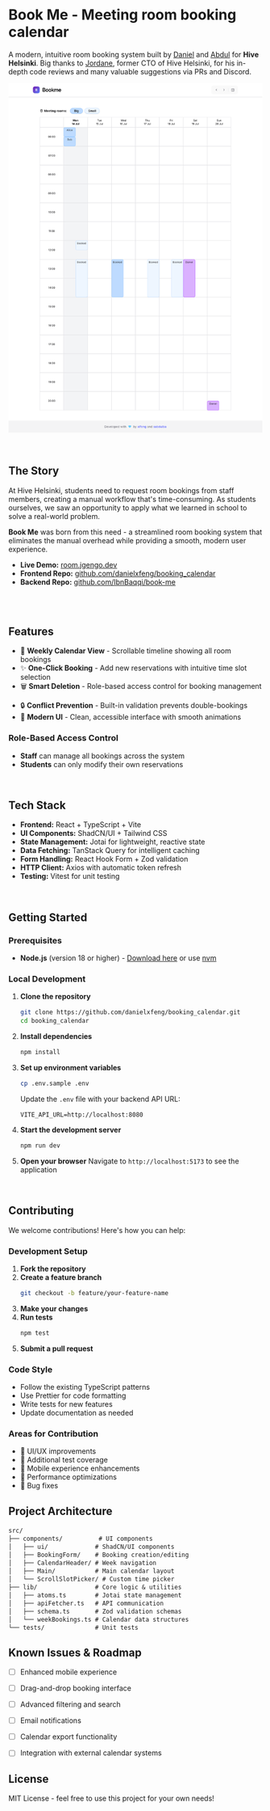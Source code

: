 # Book Me - Meeting room booking calendar

A modern, intuitive room booking system built by [Daniel](https://github.com/danielxfeng) and [Abdul](https://github.com/IbnBaqqi) for **Hive Helsinki**.
Big thanks to [Jordane](https://github.com/jgengo), former CTO of Hive Helsinki, for his in-depth code reviews and many valuable suggestions via PRs and Discord.

![Booking Calendar Interface](./public/screenshot.png)

<br>

## The Story

At Hive Helsinki, students need to request room bookings from staff members, creating a manual workflow that's time-consuming. As students ourselves, we saw an opportunity to apply what we learned in school to solve a real-world problem.

**Book Me** was born from this need - a streamlined room booking system that eliminates the manual overhead while providing a smooth, modern user experience.

- **Live Demo:** [room.jgengo.dev](https://room.jgengo.dev)
- **Frontend Repo:** [github.com/danielxfeng/booking_calendar](https://github.com/danielxfeng/booking_calendar)
- **Backend Repo:** [github.com/IbnBaqqi/book-me](https://github.com/IbnBaqqi/book-me)

<br><br>

## Features

- 📅 **Weekly Calendar View** - Scrollable timeline showing all room bookings
- ✨ **One-Click Booking** - Add new reservations with intuitive time slot selection
- 🗑️ **Smart Deletion** - Role-based access control for booking management
<!-- - 📱 **Mobile-First** - Responsive design optimized for all devices -->
- 🔒 **Conflict Prevention** - Built-in validation prevents double-bookings
- 🎨 **Modern UI** - Clean, accessible interface with smooth animations

### Role-Based Access Control
- **Staff** can manage all bookings across the system
- **Students** can only modify their own reservations

<br>

## Tech Stack

- **Frontend:** React + TypeScript + Vite
- **UI Components:** ShadCN/UI + Tailwind CSS
- **State Management:** Jotai for lightweight, reactive state
- **Data Fetching:** TanStack Query for intelligent caching
- **Form Handling:** React Hook Form + Zod validation
- **HTTP Client:** Axios with automatic token refresh
- **Testing:** Vitest for unit testing

<br>

## Getting Started

### Prerequisites
- **Node.js** (version 18 or higher) - [Download here](https://nodejs.org/) or use [nvm](https://github.com/nvm-sh/nvm)

### Local Development

1. **Clone the repository**
   ```bash
   git clone https://github.com/danielxfeng/booking_calendar.git
   cd booking_calendar
   ```

2. **Install dependencies**
   ```bash
   npm install
   ```

3. **Set up environment variables**
   ```bash
   cp .env.sample .env
   ```
   
   Update the `.env` file with your backend API URL:
   ```env
   VITE_API_URL=http://localhost:8080
   ```

4. **Start the development server**
   ```bash
   npm run dev
   ```

5. **Open your browser**
   Navigate to `http://localhost:5173` to see the application

<br>

## Contributing

We welcome contributions! Here's how you can help:

### Development Setup

1. **Fork the repository**
2. **Create a feature branch**
   ```bash
   git checkout -b feature/your-feature-name
   ```
3. **Make your changes**
4. **Run tests**
   ```bash
   npm test
   ```
5. **Submit a pull request**

### Code Style

- Follow the existing TypeScript patterns
- Use Prettier for code formatting
- Write tests for new features
- Update documentation as needed

### Areas for Contribution

- 🎨 UI/UX improvements
- 🧪 Additional test coverage
- 📱 Mobile experience enhancements
- 🚀 Performance optimizations
- 🐛 Bug fixes



## Project Architecture

```
src/
├── components/          # UI components
│   ├── ui/             # ShadCN/UI components
│   ├── BookingForm/    # Booking creation/editing
│   ├── CalendarHeader/ # Week navigation
│   ├── Main/           # Main calendar layout
│   └── ScrollSlotPicker/ # Custom time picker
├── lib/                # Core logic & utilities
│   ├── atoms.ts        # Jotai state management
│   ├── apiFetcher.ts   # API communication
│   ├── schema.ts       # Zod validation schemas
│   └── weekBookings.ts # Calendar data structures
└── tests/              # Unit tests
```



## Known Issues & Roadmap

- [ ] Enhanced mobile experience
- [ ] Drag-and-drop booking interface
- [ ] Advanced filtering and search
- [ ] Email notifications
- [ ] Calendar export functionality
- [ ] Integration with external calendar systems



## License

MIT License - feel free to use this project for your own needs!
